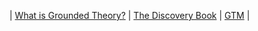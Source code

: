 ---
---

| [What is Grounded Theory?](GTM/gtm-027.md) | [The Discovery Book](GTM/gtm-100.md) | [GTM](GTM/)    |

